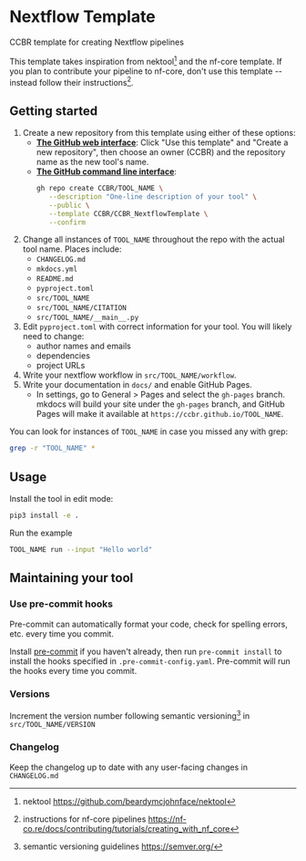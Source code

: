 # Nextflow Template

CCBR template for creating Nextflow pipelines

This template takes inspiration from nektool[^1] and the nf-core template. If you plan to contribute your pipeline to nf-core, don't use this template -- instead follow their instructions[^2].

[^1]: nektool https://github.com/beardymcjohnface/nektool
[^2]: instructions for nf-core pipelines https://nf-co.re/docs/contributing/tutorials/creating_with_nf_core

## Getting started

1. Create a new repository from this template using either of these options:
   - [**The GitHub web interface**](https://github.com/CCBR/CCBR_NextflowTemplate):
     Click "Use this template" and "Create a new repository", then choose an owner (CCBR) and the repository name as the new tool's name.
   - [**The GitHub command line interface**](https://cli.github.com/):
     ```sh
     gh repo create CCBR/TOOL_NAME \
        --description "One-line description of your tool" \
        --public \
        --template CCBR/CCBR_NextflowTemplate \
        --confirm
     ```
1. Change all instances of `TOOL_NAME` throughout the repo with the actual tool name. Places include:
   - `CHANGELOG.md`
   - `mkdocs.yml`
   - `README.md`
   - `pyproject.toml`
   - `src/TOOL_NAME`
   - `src/TOOL_NAME/CITATION`
   - `src/TOOL_NAME/__main__.py`
1. Edit `pyproject.toml` with correct information for your tool. You will likely need to change:
   - author names and emails
   - dependencies
   - project URLs
1. Write your nextflow workflow in `src/TOOL_NAME/workflow`.
1. Write your documentation in `docs/` and enable GitHub Pages.
   - In settings, go to General > Pages and select the `gh-pages` branch.
     mkdocs will build your site under the `gh-pages` branch, and GitHub Pages will make it available at `https://ccbr.github.io/TOOL_NAME`.

You can look for instances of `TOOL_NAME` in case you missed any with grep:

```sh
grep -r "TOOL_NAME" *
```

## Usage

Install the tool in edit mode:

```sh
pip3 install -e .
```

Run the example

```sh
TOOL_NAME run --input "Hello world"
```

## Maintaining your tool

### Use pre-commit hooks

Pre-commit can automatically format your code, check for spelling errors, etc. every time you commit.

Install [pre-commit](https://pre-commit.com/#installation) if you haven't already,
then run `pre-commit install` to install the hooks specified in `.pre-commit-config.yaml`.
Pre-commit will run the hooks every time you commit.

### Versions

Increment the version number following semantic versioning[^3] in `src/TOOL_NAME/VERSION`

[^3]: semantic versioning guidelines https://semver.org/

### Changelog

Keep the changelog up to date with any user-facing changes in `CHANGELOG.md`
